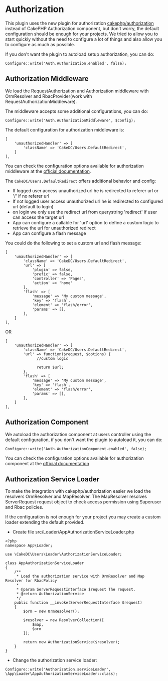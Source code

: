 Authorization
=============
This plugin uses the new plugin for authorization [cakephp/authorization](https://github.com/cakephp/authorization/)
instead of CakePHP Authorization component, but don't worry, the default configuration should be enough for your
projects. We tried to allow you to start quickly without the need to configure a lot of things and also
allow you to configure as much as possible.


If you don't want the plugin to autoload setup authorization, you can do:
```
Configure::write('Auth.Authorization.enabled', false);
```

Authorization Middleware
------------------------
We load the RequestAuthorization and Authorization middleware with OrmResolver and RbacProvider(work with RequestAuthorizationMiddleware).

The middleware accepts some additional configurations, you can do:
```
Configure::write('Auth.AuthorizationMiddleware', $config);
```

The default configuration for authorization middleware is:
```
[
    'unauthorizedHandler' => [
        'className' => 'CakeDC/Users.DefaultRedirect',
    ]
],
```

You can check the configuration options available for authorization middleware at the
[official documentation](https://github.com/cakephp/authorization/blob/master/docs/Middleware.md).

The `CakeDC/Users.DefaultRedirect` offers additional behavior and config:
  * If logged user access unauthorized url he is redirected to referer url or '/' if no referer url
  * If not logged user access unauthorized url he is redirected to configured url (default to login)
  * on login we only use the redirect url from querystring 'redirect' if user can access the target url
  * App can configure a callable for 'url' option to define a custom logic to retrieve the url for unauthorized redirect
  * App can configure a flash message

You could do the following to set a custom url and flash message:

```
[
    'unauthorizedHandler' => [
        'className' => 'CakeDC/Users.DefaultRedirect',
        'url' => [
            'plugin' => false,
            'prefix' => false,
            'controller' => 'Pages',
            'action' => 'home'
        ],
        'flash' => [
            'message' => 'My custom message',
            'key' => 'flash',
            'element' => 'flash/error',
            'params' => [],
        ],
    ]
],
```
OR
```
[
    'unauthorizedHandler' => [
        'className' => 'CakeDC/Users.DefaultRedirect',
        'url' => function($request, $options) {
              //custom logic

              return $url;
        },
        'flash' => [
            'message' => 'My custom message',
            'key' => 'flash',
            'element' => 'flash/error',
            'params' => [],
        ],
    ]
],
```
Authorization Component
-----------------------
We autoload the authorization component at users controller using the default configuration,
if you don't want the plugin to autoload it, you can do:
```
Configure::write('Auth.AuthorizationComponent.enabled', false);
```

You can check the configuration options available for authorization component at the
[official documentation](https://github.com/cakephp/authorization/blob/master/docs/Component.md)

Authorization Service Loader
-----------------------------
To make the integration with cakephp/authorization easier we load the resolvers OrmResolver and MapResolver.
The MapResolver resolves ServerRequest request object to check access permission using Superuser and Rbac policies.

If the configuration is not enough for your project you may create a custom loader extending the
default provided.

- Create file src/Loader/AppAuthorizationServiceLoader.php

```
<?php
namespace App\Loader;

use \CakeDC\Users\Loader\AuthorizationServiceLoader;

class AppAuthorizationServiceLoader
{
    /**
     * Load the authorization service with OrmResolver and Map Resolver for RbacPolicy
     *
     * @param ServerRequestInterface $request The request.
     * @return AuthorizationService
     */
    public function __invoke(ServerRequestInterface $request)
    {
        $orm = new OrmResolver();

        $resolver = new ResolverCollection([
            $map,
            $orm
        ]);

        return new AuthorizationService($resolver);
    }
}
```
- Change the authorization service loader:

```
Configure::write('Authorization.serviceLoader', \App\Loader\AppAuthorizationServiceLoader::class);
```
